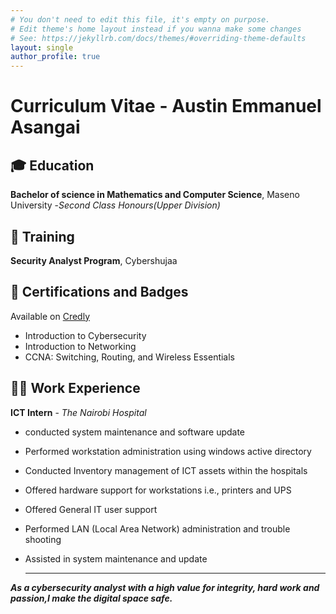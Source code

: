 ```yaml
---
# You don't need to edit this file, it's empty on purpose.
# Edit theme's home layout instead if you wanna make some changes
# See: https://jekyllrb.com/docs/themes/#overriding-theme-defaults
layout: single
author_profile: true
---
```

# Curriculum Vitae - Austin Emmanuel Asangai
##  🎓 Education
**Bachelor of science in Mathematics and Computer Science**, Maseno University -*Second Class Honours(Upper Division)*
## 📘 Training
**Security Analyst Program**, Cybershujaa
## 📜 Certifications and Badges
Available on [Credly](https://www.credly.com/users/austin-asang-ai)
- Introduction to Cybersecurity
- Introduction to Networking
- CCNA: Switching, Routing, and Wireless Essentials
## 👨‍💻 Work Experience
**ICT Intern** - *The Nairobi Hospital*
- conducted system maintenance and software update
- Performed workstation administration using windows active directory
- Conducted Inventory management of ICT assets within the hospitals
- Offered hardware support for workstations i.e., printers and UPS
- Offered General IT user support
- Performed LAN (Local Area Network) administration and trouble shooting
- Assisted in system maintenance and update
  
  ---
**_As a cybersecurity analyst with a high value for integrity, hard work and passion,I make the digital space safe._**
  
  
